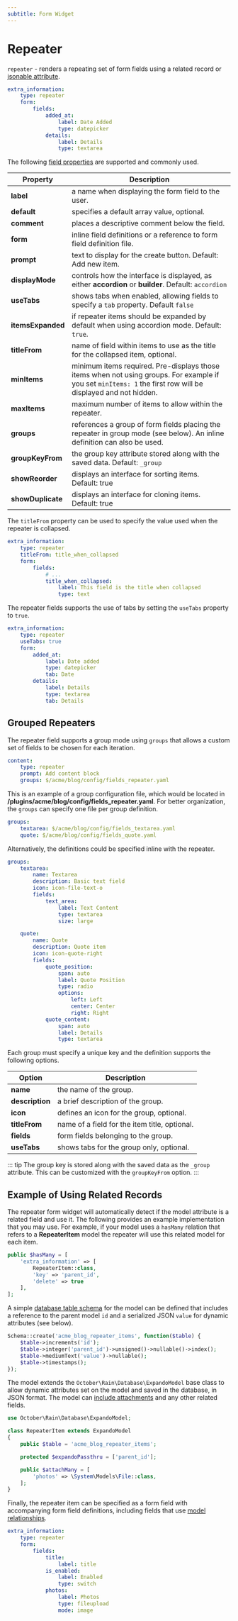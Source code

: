 ```yaml
---
subtitle: Form Widget
---
```

# Repeater

`repeater` - renders a repeating set of form fields using a related record or [jsonable attribute](../../extend/system/models.md).

```yaml
extra_information:
    type: repeater
    form:
        fields:
            added_at:
                label: Date Added
                type: datepicker
            details:
                label: Details
                type: textarea
```

The following [field properties](../form-fields.md) are supported and commonly used.

Property | Description
------------- | -------------
**label** | a name when displaying the form field to the user.
**default** | specifies a default array value, optional.
**comment** | places a descriptive comment below the field.
**form** | inline field definitions or a reference to form field definition file.
**prompt** | text to display for the create button. Default: Add new item.
**displayMode** | controls how the interface is displayed, as either **accordion** or **builder**. Default: `accordion`
**useTabs** | shows tabs when enabled, allowing fields to specify a `tab` property. Default `false`
**itemsExpanded** | if repeater items should be expanded by default when using accordion mode. Default: `true`.
**titleFrom** | name of field within items to use as the title for the collapsed item, optional.
**minItems** | minimum items required. Pre-displays those items when not using groups. For example if you set `minItems: 1` the first row will be displayed and not hidden.
**maxItems** | maximum number of items to allow within the repeater.
**groups** | references a group of form fields placing the repeater in group mode (see below). An inline definition can also be used.
**groupKeyFrom** | the group key attribute stored along with the saved data. Default: `_group`
**showReorder** | displays an interface for sorting items. Default: true
**showDuplicate** | displays an interface for cloning items. Default: true

The `titleFrom` property can be used to specify the value used when the repeater is collapsed.

```yaml
extra_information:
    type: repeater
    titleFrom: title_when_collapsed
    form:
        fields:
            # ...
            title_when_collapsed:
                label: This field is the title when collapsed
                type: text
```

The repeater fields supports the use of tabs by setting the `useTabs` property to `true`.

```yaml
extra_information:
    type: repeater
    useTabs: true
    form:
        added_at:
            label: Date added
            type: datepicker
            tab: Date
        details:
            label: Details
            type: textarea
            tab: Details
```

## Grouped Repeaters

The repeater field supports a group mode using `groups` that allows a custom set of fields to be chosen for each iteration.

```yaml
content:
    type: repeater
    prompt: Add content block
    groups: $/acme/blog/config/fields_repeater.yaml
```

This is an example of a group configuration file, which would be located in **/plugins/acme/blog/config/fields_repeater.yaml**. For better organization, the `groups` can specify one file per group definition.

```yaml
groups:
    textarea: $/acme/blog/config/fields_textarea.yaml
    quote: $/acme/blog/config/fields_quote.yaml
```

Alternatively, the definitions could be specified inline with the repeater.

```yaml
groups:
    textarea:
        name: Textarea
        description: Basic text field
        icon: icon-file-text-o
        fields:
            text_area:
                label: Text Content
                type: textarea
                size: large

    quote:
        name: Quote
        description: Quote item
        icon: icon-quote-right
        fields:
            quote_position:
                span: auto
                label: Quote Position
                type: radio
                options:
                    left: Left
                    center: Center
                    right: Right
            quote_content:
                span: auto
                label: Details
                type: textarea
```

Each group must specify a unique key and the definition supports the following options.

Option | Description
------------- | -------------
**name** | the name of the group.
**description** | a brief description of the group.
**icon** | defines an icon for the group, optional.
**titleFrom** | name of a field for the item title, optional.
**fields** | form fields belonging to the group.
**useTabs** | shows tabs for the group only, optional.

::: tip
The group key is stored along with the saved data as the `_group` attribute. This can be customized with the `groupKeyFrom` option.
:::

## Example of Using Related Records

The repeater form widget will automatically detect if the model attribute is a related field and use it. The following provides an example implementation that you may use. For example, if your model uses a `hasMany` relation that refers to a **RepeaterItem** model the repeater will use this related model for each item.

```php
public $hasMany = [
    'extra_information' => [
        RepeaterItem::class,
        'key' => 'parent_id',
        'delete' => true
    ],
];
```

A simple [database table schema](../../extend/database/structure.md) for the model can be defined that includes a reference to the parent model `id` and a serialized JSON `value` for dynamic attributes (see below).

```php
Schema::create('acme_blog_repeater_items', function($table) {
    $table->increments('id');
    $table->integer('parent_id')->unsigned()->nullable()->index();
    $table->mediumText('value')->nullable();
    $table->timestamps();
});
```

The model extends the `October\Rain\Database\ExpandoModel` base class to allow dynamic attributes set on the model and saved in the database, in JSON format. The model can [include attachments](../../extend/database/attachments.md) and any other related fields.

```php
use October\Rain\Database\ExpandoModel;

class RepeaterItem extends ExpandoModel
{
    public $table = 'acme_blog_repeater_items';

    protected $expandoPassthru = ['parent_id'];

    public $attachMany = [
        'photos' => \System\Models\File::class,
    ];
}
```

Finally, the repeater item can be specified as a form field with accompanying form field definitions, including fields that use [model relationships](../../extend/database/relations.md).

```yaml
extra_information:
    type: repeater
    form:
        fields:
            title:
                label: title
            is_enabled:
                label: Enabled
                type: switch
            photos:
                label: Photos
                type: fileupload
                mode: image
```
